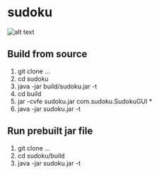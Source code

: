 # sudoku

![alt text](https://raw.githubusercontent.com/jn01674361/sudoku/master/board.jpg)


## Build from source

1. git clone ...
2. cd sudoku
3. java -jar build/sudoku.jar -t
4. cd build
5. jar -cvfe sudoku.jar com.sudoku.SudokuGUI *
6. java -jar sudoku.jar -t

## Run prebuilt jar file

1. git clone ...
2. cd sudoku/build
3. java -jar sudoku.jar -t


